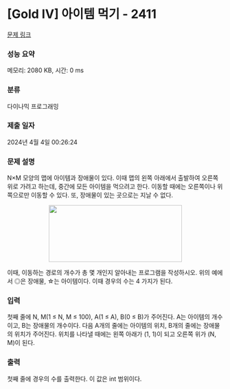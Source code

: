 # [Gold IV] 아이템 먹기 - 2411 

[문제 링크](https://www.acmicpc.net/problem/2411) 

### 성능 요약

메모리: 2080 KB, 시간: 0 ms

### 분류

다이나믹 프로그래밍

### 제출 일자

2024년 4월 4일 00:26:24

### 문제 설명

<p>N×M 모양의 맵에 아이템과 장애물이 있다. 이때 맵의 왼쪽 아래에서 출발하여 오른쪽 위로 가려고 하는데, 중간에 모든 아이템을 먹으려고 한다. 이동할 때에는 오른쪽이나 위쪽으로만 이동할 수 있다. 또, 장애물이 있는 곳으로는 지날 수 없다.</p>

<p style="text-align: center;"><img alt="" src="https://www.acmicpc.net/JudgeOnline/upload/201103/Screen%20shot%202011-03-13%20at%205_27_27%20PM.png" style="height:132px; width:310px"></p>

<p>이때, 이동하는 경로의 개수가 총 몇 개인지 알아내는 프로그램을 작성하시오. 위의 예에서 ◎은 장애물, ☆는 아이템이다. 이때 경우의 수는 4 가지가 된다.</p>

### 입력 

 <p>첫째 줄에 N, M(1 ≤ N, M ≤ 100), A(1 ≤ A), B(0 ≤ B)가 주어진다. A는 아이템의 개수이고, B는 장애물의 개수이다. 다음 A개의 줄에는 아이템의 위치, B개의 줄에는 장애물의 위치가 주어진다. 위치를 나타낼 때에는 왼쪽 아래가 (1, 1)이 되고 오른쪽 위가 (N, M)이 된다.</p>

### 출력 

 <p>첫째 줄에 경우의 수를 출력한다. 이 값은 int 범위이다.</p>

